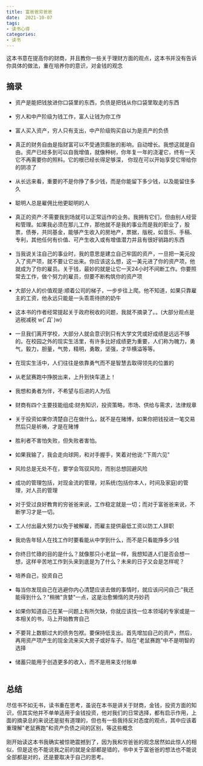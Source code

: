 ```yaml
---
title: 富爸爸穷爸爸
date:  2021-10-07
tags:
- 读书心得
categories: 
- 读书
---
```

这本书意在提高你的财商，并且教你一些关于理财方面的观点，这本书并没有告诉你具体的做法，重在培养你的意识，对金钱的观念
<!-- more -->
## 摘录
- 资产是能把钱放进你口袋里的东西，负债是把钱从你口袋里取走的东西 <br><br>
- 穷人和中产阶级为钱工作，富人让钱为你工作<br><br>
- 富人买入资产，穷人只有支出，中产阶级购买自以为是资产的负债<br><br>
- 真正的财务自由是指财富可以不受通货膨胀的影响，自动增长。我想这就是自由。资产已经多到可以自我增值，就像种树，你年复一年的浇灌它，终有一天它不再需要你的照料。它的根已经长得足够深， 你现在可以开始享受它带给你的阴凉了<br><br>
- 从长远来看，重要的不是你挣了多少钱，而是你能留下多少钱，以及能留住多久<br><br>
- 聪明人总是雇佣比他更聪明的人<br><br>
- 真正的资产:不需要我到场就可以正常运作的业务。我拥有它们，但由别人经营和管理。如果我必须在那儿工作，那他就不是我的事业而是我的职业了，股票，债券，共同基金，能够产生收入的房地产，票据，版税，如音乐、手稿、专利，其他任何有价值、可产生收入或有增值潜力并且有很好销路的东西<br><br>
- 当我说关注自己的事业时，我的意思是建立自己牢固的资产，一旦把一美元投入了资产项，就不要让它出来。你应该这么想，这一美元进了你的资产项，他就成为了你的雇员。关于钱，最妙的就是让它一天24小时不间断工作。你要照常去工作，做个努力的雇员，但要不断构筑你的资产项<br><br>
- 大部分人的价值观是:顺着公司的梯子，一步步往上爬。他不知道，如果只靠雇主的工资，他永远只能是一头乖乖待挤的奶牛<br><br>
- 这本书的作者经常提起关于政府税收的问题，我就不摘录了。。(大部分观点是逃税减税 w(ﾟДﾟ)w)<br><br>
- 一旦我们离开学校，大部分人就会意识到只有大学文凭或好成绩是远远不够的。在校园之外的现实生活里，有许多比好成绩更为重要，人们称为魄力，勇气，毅力，胆量，气势，精明，勇敢，坚强，才华横溢等等。<br><br>
- 在现实生活中，人们往往是依靠勇气而不是智慧去取得领先的位置的<br><br>
- 从老鼠赛跑中挣脱出来，上升到快车道上！<br><br>
- 我想和勇者为伴，不希望与后进的人为伍<br><br>
- 财商有四个主要技能组成:财务知识，投资策略，市场、供给与需求，法律规章<br><br>
- 关于投资如果你清楚自己在做什么，就不是在赌博，如果你把钱投进一笔交易然后只是祈祷，才是在赌博<br><br>
- 胜利者不害怕失败，但失败者害怕。<br><br>
- 如果我输了，我会走向球网，和对手握手，笑着对他说:"下周六见"<br><br>
- 风险总是无处不在，要学会驾驭风险，而别总想回避风险<br><br>
- 成功的管理包括，对现金流的管理，对系统(包括你本人，时间及家庭)的管理，对人员的管理<br><br>
- 对于受过良好教育的穷爸爸来说，工作稳定就是一切；而对于富爸爸来说，不断学习才是一切。<br><br>
- 工人付出最大努力以免于被解雇，而雇主提供最低工资以防工人辞职<br><br>
- 我劝告年轻人在找工作时要看能从中学到什么，而不是只看能挣多少钱<br><br>
- 你终日忙碌的目的是什么？就像那只小老鼠一样，我想知道人们是否会想一想，这样辛苦地工作到头来到底是为了什么？未来的日子又会是怎样呢？<br><br>
- 培养自己，投资自己<br><br>
- 每当你发现自己在逃避你内心清楚应该去做的事情时，就应该问问自己:"我还能得到什么？"稍微"贪婪"一点，这是治愈懒惰的灵丹妙药<br><br>
- 如果你知道自己在某一问题上有所欠缺，你就应该找一位本领域的专家或是一本相关的书，马上开始教育自己<br><br>
- 不要背上数额过大的债务包袱。要保持低支出。首先增加自己的资产，然后，再用资产项产生的现金流来买大房子或好车子。陷在"老鼠赛跑"中不是明智的选择<br><br>
- 储蓄只能用于创造更多的收入，而不是用来支付账单<br><br>

  
  


## 总结
尽信书不如无书，读书重在思考，虽说在本书是讲关于财商，金钱，投资方面的知识，但其实他并不单单适用于金钱投资，他对我们的日常选择，都有启示作用，上面的摘录总的来说还是挺有道理的，但也有一些我持反对态度的观点，其中应该着重理解"老鼠赛跑"和资产负债之间的区别，等这些概念<br><br>
刚开始读这本书我确实被惊艳震撼到了，因为我和穷爸爸的观念居然如此惊人的相似，但是这也不能说我之前的就是全部都是错的，书中关于富爸爸的想法也不能说全部都是对的，还是要取决于自己的思考。